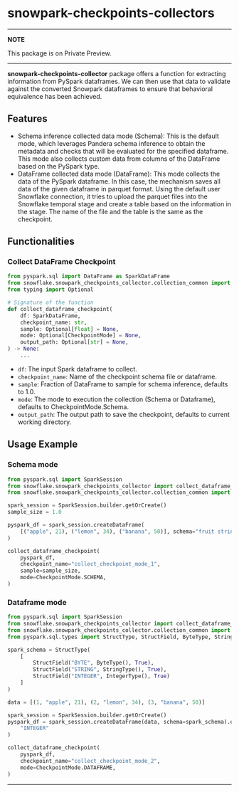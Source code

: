 # snowpark-checkpoints-collectors

---
**NOTE**

This package is on Private Preview.

---

**snowpark-checkpoints-collector** package offers a function for extracting information from PySpark dataframes. We can then use that data to validate against the converted Snowpark dataframes to ensure that behavioral equivalence has been achieved.
## Features

- Schema inference collected data mode (Schema): This is the default mode, which leverages Pandera schema inference to obtain the metadata and checks that will be evaluated for the specified dataframe. This mode also collects custom data from columns of the DataFrame based on the PySpark type.
- DataFrame collected data mode (DataFrame): This mode collects the data of the PySpark dataframe. In this case, the mechanism saves all data of the given dataframe in parquet format. Using the default user Snowflake connection, it tries to upload the parquet files into the Snowflake temporal stage and create a table based on the information in the stage. The name of the file and the table is the same as the checkpoint.



## Functionalities

### Collect DataFrame Checkpoint



```python
from pyspark.sql import DataFrame as SparkDataFrame
from snowflake.snowpark_checkpoints_collector.collection_common import CheckpointMode
from typing import Optional

# Signature of the function
def collect_dataframe_checkpoint(
    df: SparkDataFrame,
    checkpoint_name: str,
    sample: Optional[float] = None,
    mode: Optional[CheckpointMode] = None,
    output_path: Optional[str] = None,
) -> None:
    ...
```

- `df`: The input Spark dataframe to collect.
- `checkpoint_name`: Name of the checkpoint schema file or dataframe.
- `sample`: Fraction of DataFrame to sample for schema inference, defaults to 1.0.
- `mode`: The mode to execution the collection (Schema or Dataframe), defaults to CheckpointMode.Schema.
- `output_path`: The output path to save the checkpoint, defaults to current working directory.


## Usage Example

### Schema mode

```python
from pyspark.sql import SparkSession
from snowflake.snowpark_checkpoints_collector import collect_dataframe_checkpoint
from snowflake.snowpark_checkpoints_collector.collection_common import CheckpointMode

spark_session = SparkSession.builder.getOrCreate()
sample_size = 1.0

pyspark_df = spark_session.createDataFrame(
    [("apple", 21), ("lemon", 34), ("banana", 50)], schema="fruit string, age integer"
)

collect_dataframe_checkpoint(
    pyspark_df,
    checkpoint_name="collect_checkpoint_mode_1",
    sample=sample_size,
    mode=CheckpointMode.SCHEMA,
)
```


### Dataframe mode

```python
from pyspark.sql import SparkSession
from snowflake.snowpark_checkpoints_collector import collect_dataframe_checkpoint
from snowflake.snowpark_checkpoints_collector.collection_common import CheckpointMode
from pyspark.sql.types import StructType, StructField, ByteType, StringType, IntegerType 

spark_schema = StructType(
    [
        StructField("BYTE", ByteType(), True),
        StructField("STRING", StringType(), True),
        StructField("INTEGER", IntegerType(), True)
    ]
)

data = [(1, "apple", 21), (2, "lemon", 34), (3, "banana", 50)]

spark_session = SparkSession.builder.getOrCreate()
pyspark_df = spark_session.createDataFrame(data, schema=spark_schema).orderBy(
    "INTEGER"
)

collect_dataframe_checkpoint(
    pyspark_df,
    checkpoint_name="collect_checkpoint_mode_2",
    mode=CheckpointMode.DATAFRAME,
)
```

------
